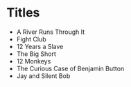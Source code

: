 # Titles

- A River Runs Through It
- Fight Club
- 12 Years a Slave
- The Big Short
- 12 Monkeys
- The Curious Case of Benjamin Button
- Jay and Silent Bob
